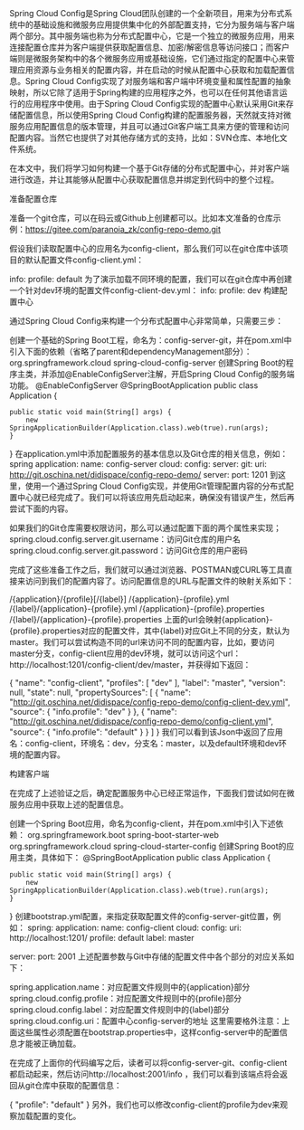 Spring Cloud Config是Spring Cloud团队创建的一个全新项目，用来为分布式系统中的基础设施和微服务应用提供集中化的外部配置支持，它分为服务端与客户端两个部分。其中服务端也称为分布式配置中心，它是一个独立的微服务应用，用来连接配置仓库并为客户端提供获取配置信息、加密/解密信息等访问接口；而客户端则是微服务架构中的各个微服务应用或基础设施，它们通过指定的配置中心来管理应用资源与业务相关的配置内容，并在启动的时候从配置中心获取和加载配置信息。Spring Cloud Config实现了对服务端和客户端中环境变量和属性配置的抽象映射，所以它除了适用于Spring构建的应用程序之外，也可以在任何其他语言运行的应用程序中使用。由于Spring Cloud Config实现的配置中心默认采用Git来存储配置信息，所以使用Spring Cloud Config构建的配置服务器，天然就支持对微服务应用配置信息的版本管理，并且可以通过Git客户端工具来方便的管理和访问配置内容。当然它也提供了对其他存储方式的支持，比如：SVN仓库、本地化文件系统。

在本文中，我们将学习如何构建一个基于Git存储的分布式配置中心，并对客户端进行改造，并让其能够从配置中心获取配置信息并绑定到代码中的整个过程。

准备配置仓库

准备一个git仓库，可以在码云或Github上创建都可以。比如本文准备的仓库示例：https://gitee.com/paranoia_zk/config-repo-demo.git

假设我们读取配置中心的应用名为config-client，那么我们可以在git仓库中该项目的默认配置文件config-client.yml：

info:
  profile: default
为了演示加载不同环境的配置，我们可以在git仓库中再创建一个针对dev环境的配置文件config-client-dev.yml：
info:
  profile: dev
构建配置中心

通过Spring Cloud Config来构建一个分布式配置中心非常简单，只需要三步：

创建一个基础的Spring Boot工程，命名为：config-server-git，并在pom.xml中引入下面的依赖（省略了parent和dependencyManagement部分）：
<dependencies>
	<dependency>
		<groupId>org.springframework.cloud</groupId>
		<artifactId>spring-cloud-config-server</artifactId>
	</dependency>
</dependencies>
创建Spring Boot的程序主类，并添加@EnableConfigServer注解，开启Spring Cloud Config的服务端功能。
@EnableConfigServer
@SpringBootApplication
public class Application {

	public static void main(String[] args) {
		new SpringApplicationBuilder(Application.class).web(true).run(args);
	}

}
在application.yml中添加配置服务的基本信息以及Git仓库的相关信息，例如：
spring
  application:
    name: config-server
  cloud:
    config:
      server:
        git:
          uri: http://git.oschina.net/didispace/config-repo-demo/
server:
  port: 1201
到这里，使用一个通过Spring Cloud Config实现，并使用Git管理配置内容的分布式配置中心就已经完成了。我们可以将该应用先启动起来，确保没有错误产生，然后再尝试下面的内容。

如果我们的Git仓库需要权限访问，那么可以通过配置下面的两个属性来实现；
spring.cloud.config.server.git.username：访问Git仓库的用户名
spring.cloud.config.server.git.password：访问Git仓库的用户密码

完成了这些准备工作之后，我们就可以通过浏览器、POSTMAN或CURL等工具直接来访问到我们的配置内容了。访问配置信息的URL与配置文件的映射关系如下：

/{application}/{profile}[/{label}]
/{application}-{profile}.yml
/{label}/{application}-{profile}.yml
/{application}-{profile}.properties
/{label}/{application}-{profile}.properties
上面的url会映射{application}-{profile}.properties对应的配置文件，其中{label}对应Git上不同的分支，默认为master。我们可以尝试构造不同的url来访问不同的配置内容，比如，要访问master分支，config-client应用的dev环境，就可以访问这个url：http://localhost:1201/config-client/dev/master，并获得如下返回：

{
    "name": "config-client",
    "profiles": [
        "dev"
    ],
    "label": "master",
    "version": null,
    "state": null,
    "propertySources": [
        {
            "name": "http://git.oschina.net/didispace/config-repo-demo/config-client-dev.yml",
            "source": {
                "info.profile": "dev"
            }
        },
        {
            "name": "http://git.oschina.net/didispace/config-repo-demo/config-client.yml",
            "source": {
                "info.profile": "default"
            }
        }
    ]
}
我们可以看到该Json中返回了应用名：config-client，环境名：dev，分支名：master，以及default环境和dev环境的配置内容。

构建客户端

在完成了上述验证之后，确定配置服务中心已经正常运作，下面我们尝试如何在微服务应用中获取上述的配置信息。

创建一个Spring Boot应用，命名为config-client，并在pom.xml中引入下述依赖：
<dependencies>
	<dependency>
		<groupId>org.springframework.boot</groupId>
		<artifactId>spring-boot-starter-web</artifactId>
	</dependency>
	<dependency>
		<groupId>org.springframework.cloud</groupId>
		<artifactId>spring-cloud-starter-config</artifactId>
	</dependency>
</dependencies>
创建Spring Boot的应用主类，具体如下：
@SpringBootApplication
public class Application {

	public static void main(String[] args) {
		new SpringApplicationBuilder(Application.class).web(true).run(args);
	}

}
创建bootstrap.yml配置，来指定获取配置文件的config-server-git位置，例如：
spring:
  application:
    name: config-client
  cloud:
    config:
      uri: http://localhost:1201/
      profile: default
      label: master

server:
  port: 2001
上述配置参数与Git中存储的配置文件中各个部分的对应关系如下：

spring.application.name：对应配置文件规则中的{application}部分
spring.cloud.config.profile：对应配置文件规则中的{profile}部分
spring.cloud.config.label：对应配置文件规则中的{label}部分
spring.cloud.config.uri：配置中心config-server的地址
这里需要格外注意：上面这些属性必须配置在bootstrap.properties中，这样config-server中的配置信息才能被正确加载。

在完成了上面你的代码编写之后，读者可以将config-server-git、config-client都启动起来，然后访问http://localhost:2001/info ，我们可以看到该端点将会返回从git仓库中获取的配置信息：

{
    "profile": "default"
}
另外，我们也可以修改config-client的profile为dev来观察加载配置的变化。